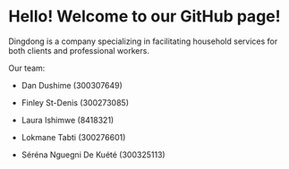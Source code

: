 # Hello! Welcome to our GitHub page!

Dingdong is a company specializing in facilitating household services for both clients and professional workers.

Our team:

  - Dan Dushime (300307649)

  - Finley St-Denis (300273085)

  - Laura Ishimwe (8418321)

  - Lokmane Tabti (300276601)

  - Séréna Nguegni De Kuété (300325113)
